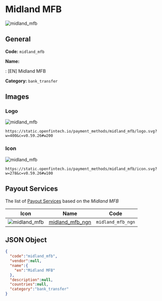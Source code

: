 
# Midland MFB 
![midland_mfb](https://static.openfintech.io/payment_methods/midland_mfb/logo.svg?w=400&c=v0.59.26#w200)  

## General 
**Code:** `midland_mfb` 
 
**Name:** 
 
:	[EN] Midland MFB 
 
**Category:** `bank_transfer` 
 

## Images 

### Logo 
![midland_mfb](https://static.openfintech.io/payment_methods/midland_mfb/logo.svg?w=400&c=v0.59.26#w200)  

```
https://static.openfintech.io/payment_methods/midland_mfb/logo.svg?w=400&c=v0.59.26#w200
```  

### Icon 
![midland_mfb](https://static.openfintech.io/payment_methods/midland_mfb/icon.svg?w=278&c=v0.59.26#w100)  

```
https://static.openfintech.io/payment_methods/midland_mfb/icon.svg?w=278&c=v0.59.26#w100
```  

## Payout Services 
 
The list of [Payout Services](/payout-services/) based on the _Midland MFB_ 

|Icon|Name|Code| 
|:---:|:---:|:---:| 
|![midland_mfb](https://static.openfintech.io/payout_methods/midland_mfb/icon.svg?w=278&c=v0.59.26#w40) |[midland_mfb_ngn](/payout-services/midland_mfb_ngn/)|`midland_mfb_ngn`| 
 

## JSON Object 

```json
{
  "code":"midland_mfb",
  "vendor":null,
  "name":{
    "en":"Midland MFB"
  },
  "description":null,
  "countries":null,
  "category":"bank_transfer"
}
```  
